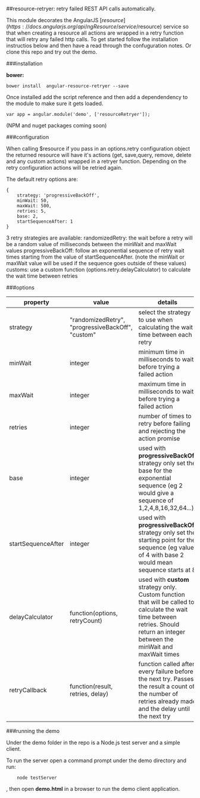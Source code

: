 ##resource-retryer: retry failed REST API calls automatically.

This module decorates the AngularJS [$resource](https://docs.angularjs.org/api/ngResource/service/$resource) service so that when creating a resource all actions are wrapped in a retry function that will retry any failed http calls. To get started follow the installation instructios below and then have a read through the confuguration notes. Or clone this repo and try out the demo.

###installation

**bower:** 
```
bower install  angular-resource-retryer --save
```

Once installed add the script reference and then add a dependendency to the module to make sure it gets loaded.
 
```
var app = angular.module('demo', ['resourceRetryer']);
``` 

(NPM and nuget packages coming soon)

###configuration

When calling $resource if you pass in an options.retry configuration object the returned resource will have it's actions (get, save,query, remove, delete and any custom actions) wrapped in a retryer function.
Depending on the retry configuration actions will be retried again.

The default retry options are:

```
{
	strategy: 'progressiveBackOff',
	minWait: 50,
	maxWait: 500,
	retries: 5,
	base: 2,
	startSequenceAfter: 1                                
}
```

3 retry strategies are available:
randomizedRetry: the wait before a retry will be a random value of milliseconds between the minWait and maxWait values
progressiveBackOff: follow an exponential sequence of retry wait times starting from the value of startSequenceAfter. (note the minWait or maxWait value will be used if the sequence goes outside of these values)
customs: use a custom function (options.retry.delayCalculator) to calculate the wait time between retries

###options

|	property 	| 	value	 | 	details	|
|---------------|------------|-------------
|	strategy	|	"randomizedRetry", "progressiveBackOff", "custom"	| select the strategy to use when calculating the wait time between each retry	|
|	minWait	|	integer	| minimum time in milliseconds to wait before trying a failed action	|	
|	maxWait	|	integer	| maximum time in milliseconds to wait before trying a failed action	|
|	retries	|	integer	| number of times to retry before failing and rejecting the action promise	|
|	base	|	integer	|	used with **progressiveBackOff** strategy only set the base for the exponential sequence (eg 2 would give a sequence of 1,2,4,8,16,32,64...)	|
|	startSequenceAfter	|	integer	|	used with **progressiveBackOff** strategy only set the starting point for the sequence (eg value of 4 with base 2 would mean sequence starts at 8	|
|	delayCalculator	| function(options, retryCount)	|	used with **custom** strategy only. Custom function that will be called to calculate the wait time between retries. Should return an integer between the minWait and maxWait times	|
|	retryCallback	| function(result, retries, delay) | function called after every failure before the next try. Passes the result a count of the number of retries already made and the delay until the next try	|
    		
###running the demo

Under the demo folder in the repo is a Node.js test server and a simple client. 

To run the server open a command prompt under the demo directory and run:

```
	node testServer
```

, then open **demo.html** in a browser to run the demo client application.
